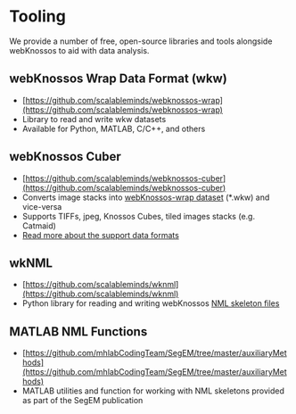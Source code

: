 # Tooling

We provide a number of free, open-source libraries and tools alongside webKnossos to aid with data analysis. 


## webKnossos Wrap Data Format (wkw)
- [https://github.com/scalableminds/webknossos-wrap](https://github.com/scalableminds/webknossos-wrap)
- Library to read and write wkw datasets
- Available for Python, MATLAB, C/C++, and others 

## webKnossos Cuber
- [https://github.com/scalableminds/webknossos-cuber](https://github.com/scalableminds/webknossos-cuber)
- Converts image stacks into [webKnossos-wrap dataset]() (*.wkw) and vice-versa
- Supports TIFFs, jpeg, Knossos Cubes, tiled images stacks (e.g. Catmaid)
- [Read more about the support data formats](./data_formats.md)


## wkNML
- [https://github.com/scalableminds/wknml](https://github.com/scalableminds/wknml)
- Python library for reading and writing webKnossos [NML skeleton files](./data_formats.md#nml)

## MATLAB NML Functions
- [https://github.com/mhlabCodingTeam/SegEM/tree/master/auxiliaryMethods](https://github.com/mhlabCodingTeam/SegEM/tree/master/auxiliaryMethods)
- MATLAB utilities and function for working with NML skeletons provided as part of the SegEM publication
